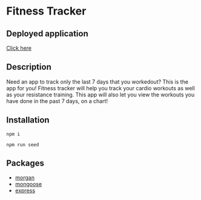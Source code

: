 # Fitness Tracker

## Deployed application 
[Click here](https://fitnesstracker64.herokuapp.com/)

## Description

Need an app to track only the last 7 days that you workedout? This is the app for you! Fitness tracker will help you track your cardio workouts as well as your resistance training. This app will also let you view the workouts you have done in the past 7 days, on a chart!

## Installation
`
npm i
`
  
`
npm run seed
`
## Packages

* [morgan](https://www.npmjs.com/package/morgan)
* [mongoose](https://www.npmjs.com/package/mongoose)
* [express](https://www.npmjs.com/package/express)


